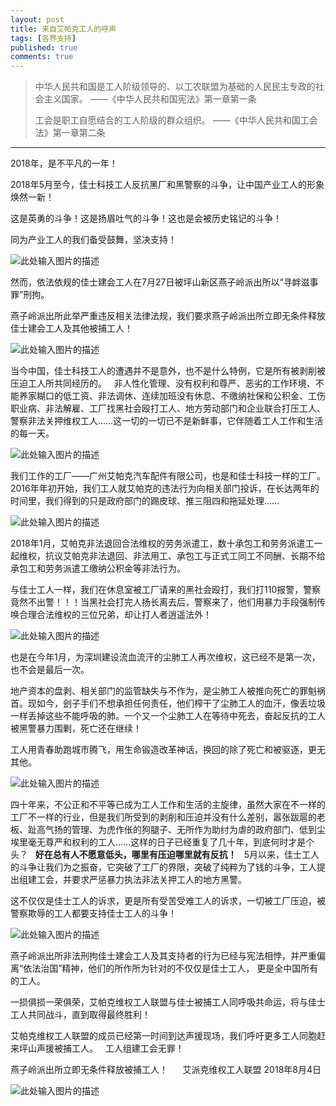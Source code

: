 ```yaml
---
layout: post
title: 来自艾帕克工人的呼声 
tags: [各界支持]
published: true
comments: true
---
```


> 中华人民共和国是工人阶级领导的、以工农联盟为基础的人民民主专政的社会主义国家。
                          ——《中华人民共和国宪法》第一章第一条
> 
> 工会是职工自愿结合的工人阶级的群众组织。
>                          ——《中华人民共和国工会法》第一章第二条


----------
2018年，是不平凡的一年！

2018年5月至今，佳士科技工人反抗黑厂和黑警察的斗争，让中国产业工人的形象焕然一新！

这是英勇的斗争！这是扬眉吐气的斗争！这也是会被历史铭记的斗争！

同为产业工人的我们备受鼓舞，坚决支持！

![此处输入图片的描述][1]

然而，依法依规的佳士建会工人在7月27日被坪山新区燕子岭派出所以“寻衅滋事罪”刑拘。

燕子岭派出所此举严重违反相关法律法规，我们要求燕子岭派出所立即无条件释放佳士建会工人及其他被捕工人！

![此处输入图片的描述][2]

当今中国，佳士科技工人的遭遇并不是意外，也不是什么特例，它是所有被剥削被压迫工人所共同经历的。
 
非人性化管理、没有权利和尊严、恶劣的工作环境、不能养家糊口的低工资、非法调休、连续加班没有休息、不缴纳社保和公积金、工伤职业病、非法解雇、工厂找黑社会殴打工人、地方劳动部门和企业联合打压工人、警察非法关押维权工人……这一切的一切已不是新鲜事，它伴随着工人工作和生活的每一天。

![此处输入图片的描述][3]

我们工作的工厂——广州艾帕克汽车配件有限公司，也是和佳士科技一样的工厂。2016年年初开始，我们工人就艾帕克的违法行为向相关部门投诉，在长达两年的时间里，我们得到的只是政府部门的踢皮球、推三阻四和拖延处理……

![此处输入图片的描述][4]

2018年1月，艾帕克非法退回合法维权的劳务派遣工，数十承包工和劳务派遣工一起维权，抗议艾帕克非法退回、非法用工、承包工与正式工同工不同酬、长期不给承包工和劳务派遣工缴纳公积金等非法行为。

与佳士工人一样，我们在休息室被工厂请来的黑社会殴打，我们打110报警，警察竟然不出警！！！当黑社会打完人扬长离去后，警察来了，他们用暴力手段强制传唤合理合法维权的三位兄弟，却让打人者逍遥法外！

![此处输入图片的描述][5]

也是在今年1月，为深圳建设流血流汗的尘肺工人再次维权，这已经不是第一次，也不会是最后一次。

地产资本的盘剥、相关部门的监管缺失与不作为，是尘肺工人被推向死亡的罪魁祸首。现如今，刽子手们不想承担任何责任，他们榨干了尘肺工人的血汗，像丢垃圾一样丢掉这些不能呼吸的肺。一个又一个尘肺工人在等待中死去，奋起反抗的工人被黑警暴力围剿，死亡还在继续！

工人用青春助跑城市腾飞，用生命锻造改革神话，换回的除了死亡和被驱逐，更无其他。

![此处输入图片的描述][6]

四十年来，不公正和不平等已成为工人工作和生活的主旋律，虽然大家在不一样的工厂不一样的行业，但是我们所受到的剥削和压迫并没有什么差别，嚣张跋扈的老板、趾高气扬的管理、为虎作伥的狗腿子、无所作为助纣为虐的政府部门、低到尘埃里毫无尊严和权利的工人……这样的日子已经重复了几十年，到底何时才是个头？
 
**好在总有人不愿意低头，哪里有压迫哪里就有反抗！**
 
5月以来，佳士工人的斗争让我们为之振奋，它突破了工厂的界限，突破了纯粹为了钱的斗争，工人提出组建工会，并要求严惩暴力执法非法关押工人的地方黑警。

这不仅仅是佳士工人的诉求，更是所有受苦受难工人的诉求，一切被工厂压迫，被警察欺辱的工人都要支持佳士工人的斗争！

![此处输入图片的描述][7]

燕子岭派出所非法刑拘佳士建会工人及其支持者的行为已经与宪法相悖，并严重偏离“依法治国”精神，他们的所作所为针对的不仅仅是佳士工人， 更是全中国所有的工人。

一损俱损一荣俱荣，艾帕克维权工人联盟与佳士被捕工人同呼吸共命运，将与佳士工人共同战斗，直到取得最终胜利！

艾帕克维权工人联盟的成员已经第一时间到达声援现场，我们呼吁更多工人同胞赶来坪山声援被捕工人。
 
工人组建工会无罪！

燕子岭派出所立即无条件释放被捕工人！
 
 
 艾派克维权工人联盟
2018年8月4日

![此处输入图片的描述][8]


  [1]: http://wx1.sinaimg.cn/mw690/0060lm7Tly1ftxg440lfgj30k00bd4ch.jpg
  [2]: http://wx2.sinaimg.cn/mw690/0060lm7Tly1ftxg6akgr1j31hc0q6agf.jpg
  [3]: http://wx1.sinaimg.cn/mw690/0060lm7Tly1ftxg89dpvaj31hc0unq9j.jpg
  [4]: http://wx2.sinaimg.cn/mw690/0060lm7Tly1ftxgbh3vwrj30u00gwaly.jpg
  [5]: http://wx3.sinaimg.cn/mw690/0060lm7Tly1ftxge6snl3j30mh11tqql.jpg
  [6]: http://wx3.sinaimg.cn/mw690/0060lm7Tly1ftxghzdzwaj30u00k8ae0.jpg
  [7]: http://wx4.sinaimg.cn/mw690/0060lm7Tly1ftxgioij2lj30u00migra.jpg
  [8]: http://wx3.sinaimg.cn/mw690/0060lm7Tly1ftxgqj0vt3j31400u0kjm.jpg
